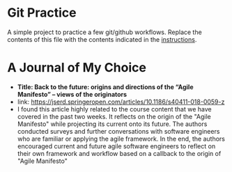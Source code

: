 # Git Practice
A simple project to practice a few git/github workflows.  Replace the contents of this file with the contents indicated in the [instructions](./instructions.md).

# A Journal of My Choice
* **Title: Back to the future: origins and directions of the “Agile Manifesto” – views of the originators**
* link: https://jserd.springeropen.com/articles/10.1186/s40411-018-0059-z
* I found this article highly related to the course content that we have covered in the past two weeks. It reflects on the origin of the "Agile Manifesto" while projecting its current onto its future. The authors conducted surveys and further conversations with software engineers who are familiar or applying the agile framework. In the end, the authors encouraged current and future agile software engineers to reflect on their own framework and workflow based on a callback to the origin of "Agile Manifesto"
